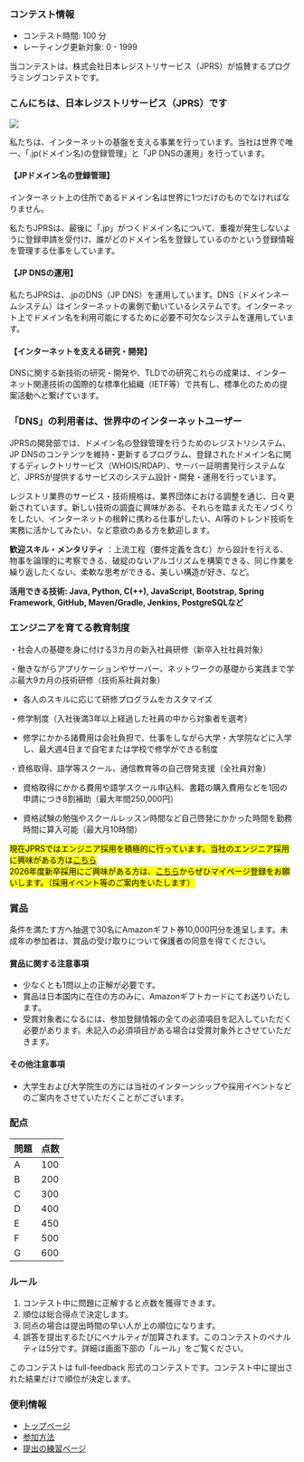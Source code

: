 
<div>

<span>

<span>

### **コンテスト情報**

<section>

<ul>

<li>
コンテスト時間: 100 分
</li>

<li>
レーティング更新対象: 0 - 
<span>
1999
</span>

</li>

</ul>

</section>



<section>

<p>
当コンテストは、株式会社日本レジストリサービス（JPRS）が協賛するプログラミングコンテストです。
</p>

</section>

### **こんにちは、日本レジストリサービス（JPRS）です**

<section>

<div>

<img src="https://img.atcoder.jp/abc324/fbae5e4d5eec4745a7474f452455968e.jpg">

</img>

</div>





<p>
私たちは、インターネットの基盤を支える事業を行っています。当社は世界で唯一、「.jp(ドメイン名)の登録管理」と「JP DNSの運用」を行っています。 
</p>



#### **【JPドメイン名の登録管理】**

<p>
インターネット上の住所であるドメイン名は世界に1つだけのものでなければなりません。
</p>

<p>
私たちJPRSは、最後に「.jp」がつくドメイン名について、重複が発生しないように登録申請を受付け、誰がどのドメイン名を登録しているのかという登録情報を管理する仕事をしています。
</p>

#### **【JP DNSの運用】**

<p>
私たちJPRSは、.jpのDNS（JP DNS）を運用しています。DNS（ドメインネームシステム）はインターネットの裏側で動いているシステムです。インターネット上でドメイン名を利用可能にするために必要不可欠なシステムを運用しています。
</p>

#### **【インターネットを支える研究・開発】**

<p>
DNSに関する新技術の研究・開発や、TLDでの研究これらの成果は、インターネット関連技術の国際的な標準化組織（IETF等）で共有し、標準化のための提案活動へと繋げています。
</p>

</section>



### **「DNS」の利用者は、世界中のインターネットユーザー**

<section>

<p>
JPRSの開発部では、ドメイン名の登録管理を行うためのレジストリシステム、JP DNSのコンテンツを維持・更新するプログラム、登録されたドメイン名に関するディレクトリサービス（WHOIS/RDAP）、サーバー証明書発行システムなど、JPRSが提供するサービスのシステム設計・開発・運用を行っています。
</p>

<p>
レジストリ業界のサービス・技術規格は、業界団体における調整を通じ、日々更新されています。新しい技術の調査に興味がある、それらを踏まえたモノづくりをしたい、インターネットの根幹に携わる仕事がしたい、AI等のトレンド技術を実務に活かしてみたい、など意欲のある方を歓迎します。
</p>



<p>

<b>
歓迎スキル・メンタリティ
</b>
：上流工程（要件定義を含む）から設計を行える、物事を論理的に考察できる、破綻のないアルゴリズムを構築できる、同じ作業を繰り返したくない、柔軟な思考ができる、美しい構造が好き、など。
</p>

<p>

<b>
活用できる技術:
Java, Python, C(++), JavaScript, Bootstrap, Spring Framework, GitHub, Maven/Gradle, Jenkins, PostgreSQLなど
</b>

</p>

</section>



### **エンジニアを育てる教育制度**

<section>

<p>
・社会人の基礎を身に付ける3カ月の新入社員研修（新卒入社社員対象）
</p>

<p>
・働きながらアプリケーションやサーバー、ネットワークの基礎から実践まで学ぶ最大9カ月の技術研修（技術系社員対象）

+ 各人のスキルに応じて研修プログラムをカスタマイズ
</p>

<p>
・修学制度（入社後満3年以上経過した社員の中から対象者を選考）

+ 修学にかかる諸費用は会社負担で、仕事をしながら大学・大学院などに入学し、最大週4日まで自宅または学校で修学ができる制度
</p>

<p>
・資格取得、語学等スクール、通信教育等の自己啓発支援（全社員対象）

+ 資格取得にかかる費用や語学スクール申込料、書籍の購入費用などを1回の申請につき8割補助（最大年間250,000円）

+ 資格試験の勉強やスクールレッスン時間など自己啓発にかかった時間を勤務時間に算入可能（最大月10時間）
</p>

</section>

<section>

<mark>
現在JPRSではエンジニア採用を積極的に行っています。当社のエンジニア採用に興味がある方は<a href="https://jprs-recruit.jp/">こちら</a>
</mark>

</section>

<section>

<mark>
2026年度新卒採用にご興味がある方は、<a href="https://mypage.3010.i-webs.jp/jprs2026/applicant/entry/baitai-entry/entrycd/ATC">こちら</a>からぜひマイページ登録をお願いします。（採用イベント等のご案内をいたします）
</mark>

</section>

### **賞品**

<section>

<p>
条件を満たす方へ抽選で30名にAmazonギフト券10,000円分を進呈します。未成年の参加者は、賞品の受け取りについて保護者の同意を得てください。
      
</p>

</section>



#### **賞品に関する注意事項**

<section>

<ul>

<li>
少なくとも1問以上の正解が必要です。
</li>

<li>
賞品は日本国内に在住の方のみに、Amazonギフトカードにてお送りいたします。
</li>

<li>
受賞対象者になるには、参加登録情報の全ての必須項目を記入していただく必要があります。未記入の必須項目がある場合は受賞対象外とさせていただきます。
</li>

</ul>

</section>



#### **その他注意事項**

<ul>

<li>
大学生および大学院生の方には当社のインターンシップや採用イベントなどのご案内をさせていただくことがございます。
</li>

</ul>



### **配点**

<section>

<div>

<div>

<table>

<thead>

<tr>

<th>
問題
</th>

<th>
点数
</th>

</tr>

</thead>

<tbody>

<tr>

<td>
A
</td>

<td>
100
</td>

</tr>

<tr>

<td>
B
</td>

<td>
200
</td>

</tr>

<tr>

<td>
C
</td>

<td>
300
</td>

</tr>

<tr>

<td>
D
</td>

<td>
400
</td>

</tr>

<tr>

<td>
E
</td>

<td>
450
</td>

</tr>

<tr>

<td>
F
</td>

<td>
500
</td>

</tr>

<tr>

<td>
G
</td>

<td>
600
</td>

</tr>

</tbody>

</table>

</div>

</div>

</section>

### **ルール**

<section>

<ol>

<li>
コンテスト中に問題に正解すると点数を獲得できます。
</li>

<li>
順位は総合得点で決定します。
</li>

<li>
同点の場合は提出時間の早い人が上の順位になります。
</li>

<li>
誤答を提出するたびにペナルティが加算されます。このコンテストのペナルティは5分です。詳細は画面下部の「ルール」をご覧ください。
</li>

</ol>

<p>
このコンテストは full-feedback 形式のコンテストです。コンテスト中に提出された結果だけで順位が決定します。
      
</p>

</section>

### **便利情報**

<ul>

<li>
<a href="https://atcoder.jp/">トップページ</a>
</li>

<li>
<a href="https://atcoder.jp/post/37">参加方法</a>
</li>

<li>
<a href="https://atcoder.jp/contests/practice">提出の練習ページ</a>
</li>

</ul>

</span>

</span>

</div>
